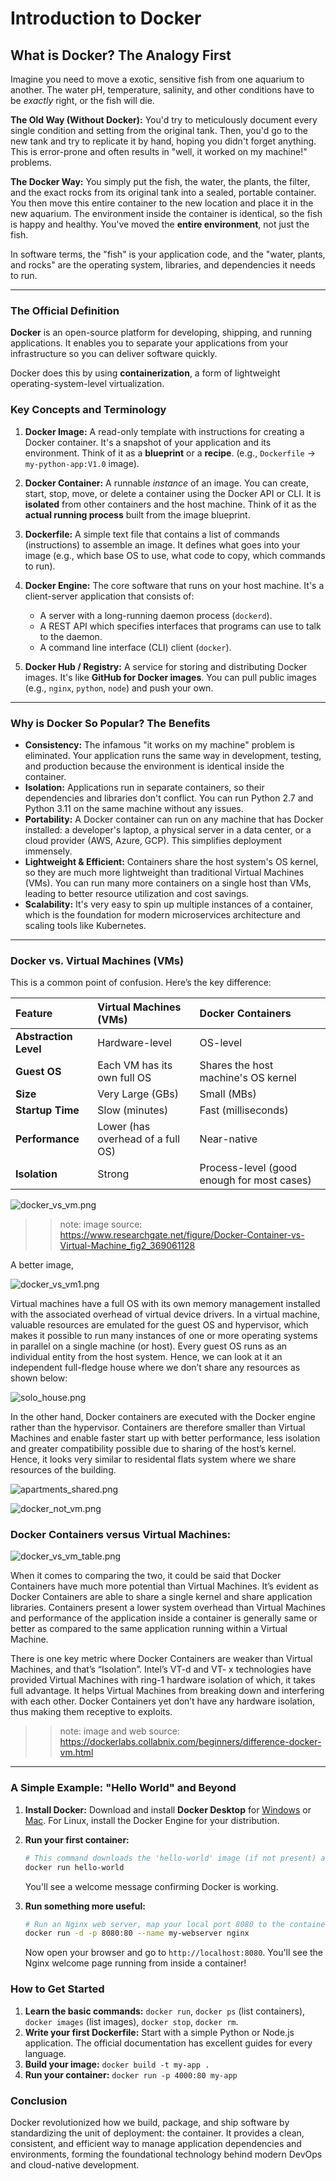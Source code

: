 # Introduction to Docker

## What is Docker? The Analogy First

Imagine you need to move a exotic, sensitive fish from one aquarium to another. The water pH, temperature, salinity, and other conditions have to be *exactly* right, or the fish will die.

**The Old Way (Without Docker):** You'd try to meticulously document every single condition and setting from the original tank. Then, you'd go to the new tank and try to replicate it by hand, hoping you didn't forget anything. This is error-prone and often results in "well, it worked on my machine!" problems.

**The Docker Way:** You simply put the fish, the water, the plants, the filter, and the exact rocks from its original tank into a sealed, portable container. You then move this entire container to the new location and place it in the new aquarium. The environment inside the container is identical, so the fish is happy and healthy. You've moved the **entire environment**, not just the fish.

In software terms, the "fish" is your application code, and the "water, plants, and rocks" are the operating system, libraries, and dependencies it needs to run.

---

### The Official Definition

**Docker** is an open-source platform for developing, shipping, and running applications. It enables you to separate your applications from your infrastructure so you can deliver software quickly.

Docker does this by using **containerization**, a form of lightweight operating-system-level virtualization.

### Key Concepts and Terminology

1.  **Docker Image:** A read-only template with instructions for creating a Docker container. It's a snapshot of your application and its environment. Think of it as a **blueprint** or a **recipe**. (e.g., `Dockerfile` -> `my-python-app:V1.0` image).

2.  **Docker Container:** A runnable *instance* of an image. You can create, start, stop, move, or delete a container using the Docker API or CLI. It is **isolated** from other containers and the host machine. Think of it as the **actual running process** built from the image blueprint.

3.  **Dockerfile:** A simple text file that contains a list of commands (instructions) to assemble an image. It defines what goes into your image (e.g., which base OS to use, what code to copy, which commands to run).

4.  **Docker Engine:** The core software that runs on your host machine. It's a client-server application that consists of:
    *   A server with a long-running daemon process (`dockerd`).
    *   A REST API which specifies interfaces that programs can use to talk to the daemon.
    *   A command line interface (CLI) client (`docker`).

5.  **Docker Hub / Registry:** A service for storing and distributing Docker images. It's like **GitHub for Docker images**. You can pull public images (e.g., `nginx`, `python`, `node`) and push your own.

---

### Why is Docker So Popular? The Benefits

*   **Consistency:** The infamous "it works on my machine" problem is eliminated. Your application runs the same way in development, testing, and production because the environment is identical inside the container.
*   **Isolation:** Applications run in separate containers, so their dependencies and libraries don't conflict. You can run Python 2.7 and Python 3.11 on the same machine without any issues.
*   **Portability:** A Docker container can run on any machine that has Docker installed: a developer's laptop, a physical server in a data center, or a cloud provider (AWS, Azure, GCP). This simplifies deployment immensely.
*   **Lightweight & Efficient:** Containers share the host system's OS kernel, so they are much more lightweight than traditional Virtual Machines (VMs). You can run many more containers on a single host than VMs, leading to better resource utilization and cost savings.
*   **Scalability:** It's very easy to spin up multiple instances of a container, which is the foundation for modern microservices architecture and scaling tools like Kubernetes.

---

### Docker vs. Virtual Machines (VMs)

This is a common point of confusion. Here’s the key difference:

| Feature | Virtual Machines (VMs) | Docker Containers |
| :--- | :--- | :--- |
| **Abstraction Level** | Hardware-level | OS-level |
| **Guest OS** | Each VM has its own full OS | Shares the host machine's OS kernel |
| **Size** | Very Large (GBs) | Small (MBs) |
| **Startup Time** | Slow (minutes) | Fast (milliseconds) |
| **Performance** | Lower (has overhead of a full OS) | Near-native |
| **Isolation** | Strong | Process-level (good enough for most cases) |

![docker_vs_vm.png](../../../../images/dev_ops/docker/docker_vs_vm.png)
>>note: image source: https://www.researchgate.net/figure/Docker-Container-vs-Virtual-Machine_fig2_369061128

A better image,

![docker_vs_vm1.png](../../../../images/dev_ops/docker/docker_vs_vm1.png)

Virtual machines have a full OS with its own memory management installed with the associated overhead of virtual device drivers. In a virtual machine, valuable resources are emulated for the guest OS and hypervisor, which makes it possible to run many instances of one or more operating systems in parallel on a single machine (or host). Every guest OS runs as an individual entity from the host system. Hence, we can look at it an independent full-fledge house where we don’t share any resources as shown below:

![solo_house.png](../../../../images/dev_ops/docker/solo_house.png)

In the other hand, Docker containers are executed with the Docker engine rather than the hypervisor. Containers are therefore smaller than Virtual Machines and enable faster start up with better performance, less isolation and greater compatibility possible due to sharing of the host’s kernel. Hence, it looks very similar to residental flats system where we share resources of the building.

![apartments_shared.png](../../../../images/dev_ops/docker/apartments_shared.png)

![docker_not_vm.png](../../../../images/dev_ops/docker/docker_not_vm.png)

### Docker Containers versus Virtual Machines:

![docker_vs_vm_table.png](../../../../images/dev_ops/docker/docker_vs_vm_table.png)

When it comes to comparing the two, it could be said that Docker Containers have much more potential than Virtual Machines. It’s evident as Docker Containers are able to share a single kernel and share application libraries. Containers present a lower system overhead than Virtual Machines and performance of the application inside a container is generally same or better as compared to the same application running within a Virtual Machine.

There is one key metric where Docker Containers are weaker than Virtual Machines, and that’s “Isolation”. Intel’s VT-d and VT- x technologies have provided Virtual Machines with ring-1 hardware isolation of which, it takes full advantage. It helps Virtual Machines from breaking down and interfering with each other. Docker Containers yet don’t have any hardware isolation, thus making them receptive to exploits.

>>note: image and web source:
> https://dockerlabs.collabnix.com/beginners/difference-docker-vm.html

---

### A Simple Example: "Hello World" and Beyond

1.  **Install Docker:** Download and install **Docker Desktop** for [Windows](https://docs.docker.com/desktop/install/windows-install/) or [Mac](https://docs.docker.com/desktop/install/mac-install/). For Linux, install the Docker Engine for your distribution.

2.  **Run your first container:**
    ```bash
    # This command downloads the 'hello-world' image (if not present) and runs it in a container.
    docker run hello-world
    ```
    You'll see a welcome message confirming Docker is working.

3.  **Run something more useful:**
    ```bash
    # Run an Nginx web server, map your local port 8080 to the container's port 80, and run it in the background.
    docker run -d -p 8080:80 --name my-webserver nginx
    ```
    Now open your browser and go to `http://localhost:8080`. You'll see the Nginx welcome page running from inside a container!

### How to Get Started

1.  **Learn the basic commands:** `docker run`, `docker ps` (list containers), `docker images` (list images), `docker stop`, `docker rm`.
2.  **Write your first Dockerfile:** Start with a simple Python or Node.js application. The official documentation has excellent guides for every language.
3.  **Build your image:** `docker build -t my-app .`
4.  **Run your container:** `docker run -p 4000:80 my-app`

### Conclusion

Docker revolutionized how we build, package, and ship software by standardizing the unit of deployment: the container. It provides a clean, consistent, and efficient way to manage application dependencies and environments, forming the foundational technology behind modern DevOps and cloud-native development.